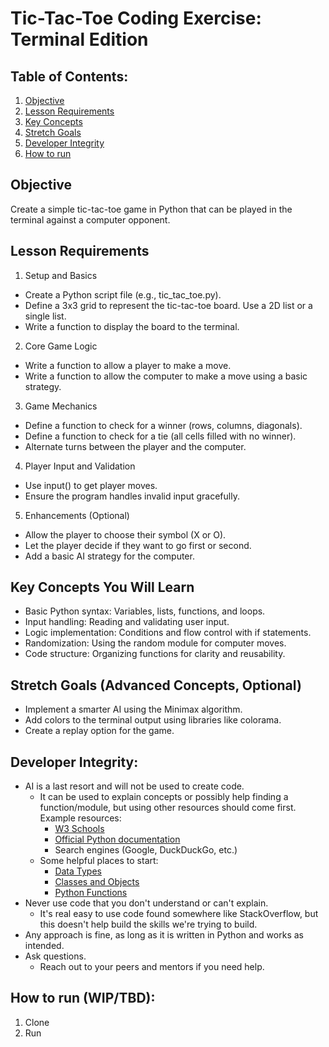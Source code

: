 # Tic-Tac-Toe Coding Exercise: Terminal Edition

## Table of Contents:
1. [Objective](#objective)
2. [Lesson Requirements](#lesson-requirements)
3. [Key Concepts](#key-concepts)
4. [Stretch Goals](#stretch-goals)
5. [Developer Integrity](#developer-integrity)
6. [How to run](#how-to-run)

<a name="objective"></a>
## Objective
Create a simple tic-tac-toe game in Python that can be played in the terminal against a computer opponent.

<a name="lesson-requirements"></a>
## Lesson Requirements
1. Setup and Basics
- Create a Python script file (e.g., tic_tac_toe.py).
- Define a 3x3 grid to represent the tic-tac-toe board. Use a 2D list or a single list.
- Write a function to display the board to the terminal.
2. Core Game Logic
- Write a function to allow a player to make a move.
- Write a function to allow the computer to make a move using a basic strategy.
3. Game Mechanics
- Define a function to check for a winner (rows, columns, diagonals).
- Define a function to check for a tie (all cells filled with no winner).
- Alternate turns between the player and the computer.
4. Player Input and Validation
- Use input() to get player moves.
- Ensure the program handles invalid input gracefully.
5. Enhancements (Optional)
- Allow the player to choose their symbol (X or O).
- Let the player decide if they want to go first or second.
- Add a basic AI strategy for the computer.

<a name="key-concepts"></a>
## Key Concepts You Will Learn
- Basic Python syntax: Variables, lists, functions, and loops.
- Input handling: Reading and validating user input.
- Logic implementation: Conditions and flow control with if statements.
- Randomization: Using the random module for computer moves.
- Code structure: Organizing functions for clarity and reusability.

<a name="stretch-goals"></a>
## Stretch Goals (Advanced Concepts, Optional)
- Implement a smarter AI using the Minimax algorithm.
- Add colors to the terminal output using libraries like colorama.
- Create a replay option for the game.

<a name="developer-integrity"></a>
## Developer Integrity:
- AI is a last resort and will not be used to create code.
  - It can be used to explain concepts or possibly help finding a function/module, but using other resources should come first. Example resources:
    - [W3 Schools](https://www.w3schools.com/python/default.asp)
    - [Official Python documentation](https://docs.python.org/3/)
    - Search engines (Google, DuckDuckGo, etc.)
  - Some helpful places to start:
    - [Data Types](https://www.w3schools.com/python/python_datatypes.asp)
    - [Classes and Objects](https://www.w3schools.com/python/python_classes.asp)
    - [Python Functions](https://docs.python.org/3/library/functions.html)
- Never use code that you don't understand or can't explain.
  - It's real easy to use code found somewhere like StackOverflow, but this doesn't help build the skills we're trying to build. 
- Any approach is fine, as long as it is written in Python and works as intended.
- Ask questions.
  - Reach out to your peers and mentors if you need help.

<a name="how-to-run"></a>
## How to run (WIP/TBD):
1. Clone
2. Run
